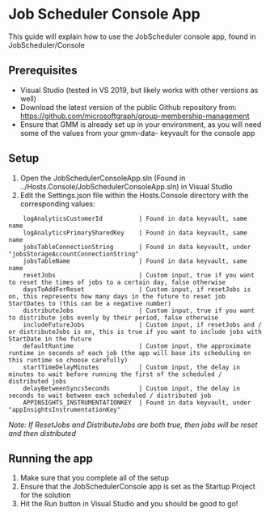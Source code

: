 # Job Scheduler Console App
This guide will explain how to use the JobScheduler console app, found in JobScheduler/Console

## Prerequisites
* Visual Studio (tested in VS 2019, but likely works with other versions as well)
* Download the latest version of the public Github repository from: https://github.com/microsoftgraph/group-membership-management
* Ensure that GMM is already set up in your environment, as you will need some of the values from your gmm-data- keyvault for the console app

## Setup
1. Open the JobSchedulerConsoleApp.sln (Found in ../Hosts.Console/JobSchedulerConsoleApp.sln) in Visual Studio
2. Edit the Settings.json file within the Hosts.Console directory with the corresponding values:
```
    logAnalyticsCustomerId          | Found in data keyvault, same name
    logAnalyticsPrimarySharedKey    | Found in data keyvault, same name
    jobsTableConnectionString       | Found in data keyvault, under "jobsStorageAccountConnectionString"
    jobsTableName                   | Found in data keyvault, same name
    resetJobs                       | Custom input, true if you want to reset the times of jobs to a certain day, false otherwise
    daysToAddForReset               | Custom input, if resetJobs is on, this represents how many days in the future to reset job StartDates to (this can be a negative number)
    distributeJobs                  | Custom input, true if you want to distribute jobs evenly by their period, false otherwise
    includeFutureJobs               | Custom input, if resetJobs and / or distributeJobs is on, this is true if you want to include jobs with StartDate in the future
    defaultRuntime                  | Custom input, the approximate runtime in seconds of each job (the app will base its scheduling on this runtime so choose carefully)
    startTimeDelayMinutes           | Custom input, the delay in minutes to wait before running the first of the scheduled / distributed jobs
    delayBetweenSyncsSeconds        | Custom input, the delay in seconds to wait between each scheduled / distributed job
    APPINSIGHTS_INSTRUMENTATIONKEY  | Found in data keyvault, under "appInsightsInstrumentationKey"
```
<i>Note: If ResetJobs and DistributeJobs are both true, then jobs will be reset and then distributed</i>

## Running the app
1. Make sure that you complete all of the setup
2. Ensure that the JobSchedulerConsole app is set as the Startup Project for the solution
3. Hit the Run button in Visual Studio and you should be good to go!
